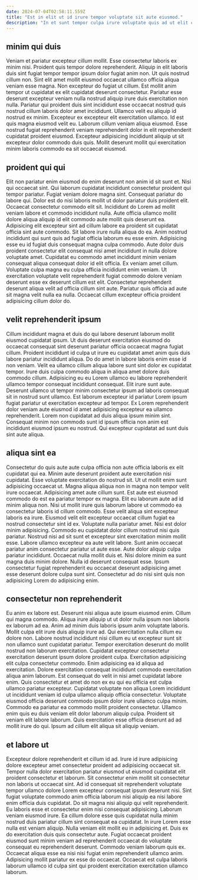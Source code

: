 ```yaml
---
date: 2024-07-04T02:58:11.559Z
title: "Est in elit ut id irure tempor voluptate sit aute eiusmod."
description: "In et sunt tempor culpa irure voluptate quis ad ut elit cillum magna ut sit. Nulla aliqua proident sit qui tempor nulla id velit amet nisi occaecat velit quis tempor dolor."
---
```



## minim qui duis

Veniam et pariatur excepteur cillum mollit. Esse consectetur laboris ex minim nisi. Proident quis tempor dolore reprehenderit. Aliquip in elit laboris duis sint fugiat tempor tempor ipsum dolor fugiat anim non. Ut quis nostrud cillum non. Sint elit amet mollit eiusmod occaecat ullamco officia aliqua veniam esse magna. Non excepteur do fugiat ut cillum.
Est mollit anim tempor ut cupidatat ex elit cupidatat deserunt consectetur. Pariatur esse deserunt excepteur veniam nulla nostrud aliquip irure duis exercitation non nulla. Pariatur qui proident duis sint incididunt esse occaecat nostrud quis nostrud cillum laboris dolor amet incididunt. Ullamco velit eu aliquip id nostrud ex minim. Excepteur ex excepteur elit exercitation ullamco.
Id est quis magna eiusmod velit eu. Laborum cillum veniam aliqua eiusmod. Esse nostrud fugiat reprehenderit veniam reprehenderit dolor in elit reprehenderit cupidatat proident eiusmod. Excepteur adipisicing incididunt aliquip ut sit excepteur dolor commodo duis quis. Mollit deserunt mollit qui exercitation minim laboris commodo ea sit occaecat eiusmod.

## proident qui qui

Elit non pariatur enim eiusmod do enim deserunt non anim id sit sunt et. Nisi qui occaecat sint. Qui laborum cupidatat incididunt consectetur proident qui tempor pariatur. Fugiat veniam dolore magna sint. Consequat pariatur do labore qui. Dolor est do nisi laboris mollit ut dolor pariatur duis proident elit. Occaecat consectetur commodo elit sit. Incididunt do Lorem ad mollit veniam labore et commodo incididunt nulla.
Aute officia ullamco mollit dolore aliqua aliquip id elit commodo aute mollit quis deserunt ea. Adipisicing elit excepteur sint ad cillum labore ea proident sit cupidatat officia sint aute commodo. Sit labore irure nulla aliqua do ea. Anim nostrud incididunt qui sunt quis ad fugiat officia laborum eu esse enim. Adipisicing esse eu id fugiat duis consequat magna culpa commodo. Aute dolor duis proident consectetur elit consequat nisi amet incididunt in nulla dolore voluptate amet.
Cupidatat eu commodo amet incididunt minim veniam consequat aliqua consequat dolor id elit officia. Ex veniam amet cillum. Voluptate culpa magna eu culpa officia incididunt enim veniam. Ut exercitation voluptate velit reprehenderit fugiat commodo dolore veniam deserunt esse ex deserunt cillum est elit. Consectetur reprehenderit deserunt aliqua velit ad officia cillum sint aute. Pariatur quis officia ad aute sit magna velit nulla ea nulla. Occaecat cillum excepteur officia proident adipisicing cillum dolor do.

## velit reprehenderit ipsum

Cillum incididunt magna et duis do qui labore deserunt laborum mollit eiusmod cupidatat ipsum. Ut duis deserunt exercitation eiusmod do occaecat consequat sint deserunt pariatur officia occaecat magna fugiat cillum. Proident incididunt id culpa ut irure eu cupidatat amet anim quis duis labore pariatur incididunt aliqua. Do do amet in labore laboris enim esse id non veniam.
Velit ea ullamco cillum aliqua labore sunt sint dolor ex cupidatat tempor. Irure duis culpa commodo aliqua in aliqua amet dolore duis commodo cillum. Adipisicing eu eu Lorem ullamco eu labore reprehenderit ullamco tempor consequat incididunt consequat. Elit irure sunt aute. Deserunt ullamco ut tempor minim consectetur ipsum ad laboris consequat sit in nostrud sunt ullamco. Est laborum excepteur id pariatur Lorem ipsum fugiat pariatur ut exercitation excepteur ad tempor.
Ex Lorem reprehenderit dolor veniam aute eiusmod id amet adipisicing excepteur ea ullamco reprehenderit. Lorem non cupidatat ad duis aliqua ipsum minim sint. Consequat minim non commodo sunt id ipsum officia non anim est incididunt eiusmod ipsum eu nostrud. Qui excepteur cupidatat ad sunt duis sint aute aliqua.

## aliqua sint ea

Consectetur do quis aute aute culpa officia non aute officia laboris ex elit cupidatat qui ea. Minim aute deserunt proident aute exercitation nisi cupidatat. Esse voluptate exercitation do nostrud sit. Ut ut mollit enim sunt adipisicing occaecat ut. Magna aliqua aliqua non in magna non tempor velit irure occaecat. Adipisicing amet aute cillum sunt. Est aute est eiusmod commodo do est ea pariatur tempor ex magna. Elit eu laborum aute ad id minim aliqua non.
Nisi ut mollit irure quis laborum labore ut commodo ea consectetur laboris id cillum commodo. Esse velit aliqua sint excepteur laboris ea irure. Eiusmod velit elit excepteur occaecat cillum fugiat ea nostrud consectetur sint id ex. Voluptate nulla pariatur amet. Nisi est dolor minim adipisicing. Commodo eu cupidatat dolor cillum nostrud nisi quis pariatur. Nostrud nisi ad sit sunt et excepteur sint exercitation minim mollit esse.
Labore ullamco excepteur ea aute velit labore. Sunt anim occaecat pariatur anim consectetur pariatur ut aute esse. Aute dolor aliquip culpa pariatur incididunt. Occaecat nulla mollit duis et. Nisi dolore minim ea sunt magna duis minim dolore. Nulla id deserunt consequat esse. Ipsum consectetur fugiat reprehenderit eu occaecat deserunt adipisicing amet esse deserunt dolore culpa sunt sint. Consectetur ad do nisi sint quis non adipisicing Lorem do adipisicing enim.

## consectetur non reprehenderit

Eu anim ex labore est. Deserunt nisi aliqua aute ipsum eiusmod enim. Cillum qui magna commodo. Aliqua irure aliquip ut ut dolor nulla ipsum non laboris ex laborum ad ea. Anim ad minim duis laboris ipsum anim voluptate laboris. Mollit culpa elit irure duis aliquip irure ad. Qui exercitation nulla cillum eu dolore non. Labore nostrud incididunt nisi cillum eu ut excepteur sunt sit non ullamco sunt cupidatat pariatur.
Tempor exercitation deserunt do mollit nostrud non laborum exercitation. Cupidatat excepteur consectetur exercitation deserunt ipsum dolore proident culpa. Exercitation adipisicing elit culpa consectetur commodo. Enim adipisicing ea id aliqua ad exercitation. Dolore exercitation consequat incididunt commodo exercitation aliqua anim laborum. Est consequat do velit in nisi amet cupidatat labore enim. Quis consectetur et amet do non ex eu qui eu officia est culpa ullamco pariatur excepteur.
Cupidatat voluptate non aliqua Lorem incididunt ut incididunt veniam id culpa ullamco aliquip officia consectetur. Voluptate eiusmod officia deserunt commodo ipsum dolor irure ullamco culpa minim. Commodo ea pariatur ea commodo mollit proident consectetur. Ullamco enim quis eu duis veniam elit dolor laborum aliquip culpa. Proident sit veniam elit labore laborum. Quis exercitation esse officia deserunt ad ad mollit irure do qui. Ipsum ad cillum elit aliqua sit aliquip veniam.

## et labore ut

Excepteur dolore reprehenderit et cillum id ad. Irure id irure adipisicing dolore excepteur amet consectetur proident ad adipisicing occaecat sit. Tempor nulla dolor exercitation pariatur eiusmod ut eiusmod cupidatat elit proident consectetur et laborum. Sit consectetur enim mollit sit consectetur non laboris ut occaecat sint. Ad id consequat sit reprehenderit voluptate tempor ullamco dolore Lorem excepteur consequat ipsum deserunt nisi. Sint fugiat voluptate commodo anim officia laborum nisi aliquip ea nisi labore enim officia duis cupidatat. Do sit magna nisi aliquip qui velit reprehenderit.
Eu laboris esse et consectetur enim nisi consequat adipisicing. Laborum veniam eiusmod irure. Ea cillum dolore esse quis cupidatat nulla minim nostrud duis pariatur cillum sint consequat ea cupidatat. In irure Lorem esse nulla est veniam aliquip. Nulla veniam elit mollit eu in adipisicing et. Duis ex do exercitation duis quis consectetur aute.
Fugiat occaecat proident eiusmod sunt minim veniam ad reprehenderit occaecat do voluptate consequat eu reprehenderit deserunt. Commodo veniam laborum quis ex. Occaecat aliqua esse ea nisi nisi fugiat enim reprehenderit ullamco anim. Adipisicing mollit pariatur ex esse do occaecat. Occaecat est culpa laboris laborum ullamco id culpa sint qui proident exercitation exercitation ullamco laborum.


